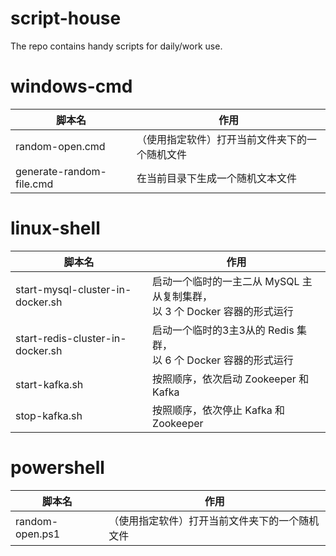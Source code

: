 # script-house
The repo contains handy scripts for daily/work use.



# windows-cmd

| 脚本名                   | 作用                                           |
| ------------------------ | ---------------------------------------------- |
| random-open.cmd          | （使用指定软件）打开当前文件夹下的一个随机文件 |
| generate-random-file.cmd | 在当前目录下生成一个随机文本文件               |

# linux-shell

| 脚本名                           | 作用                                                                          |
| -------------------------------- | ----------------------------------------------------------------------------- |
| start-mysql-cluster-in-docker.sh | 启动一个临时的一主二从 MySQL 主从复制集群，<br/>以 3 个 Docker 容器的形式运行 |
| start-redis-cluster-in-docker.sh | 启动一个临时的3主3从的 Redis 集群，<br/> 以 6 个 Docker 容器的形式运行        |
| start-kafka.sh                   | 按照顺序，依次启动 Zookeeper 和 Kafka                                         |
| stop-kafka.sh                    | 按照顺序，依次停止 Kafka 和 Zookeeper                                         |


# powershell
| 脚本名          | 作用                                           |
| --------------- | ---------------------------------------------- |
| random-open.ps1 | （使用指定软件）打开当前文件夹下的一个随机文件 |